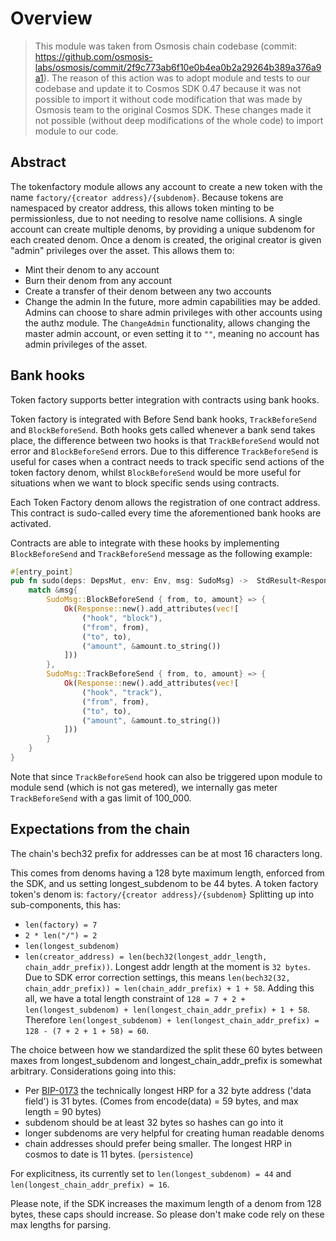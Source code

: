 # Overview

> This module was taken from Osmosis chain codebase (commit: https://github.com/osmosis-labs/osmosis/commit/2f9c773ab6f10e0b4ea0b2a29264b389a376a9a1). The reason of this action was to adopt module and tests to our codebase and update it to Cosmos SDK 0.47 because it was not possible to import it without code modification
> that was made by Osmosis team to the original Cosmos SDK. These changes made it not possible (without deep modifications of the whole code) to import module to our code.

## Abstract

The tokenfactory module allows any account to create a new token with
the name `factory/{creator address}/{subdenom}`. Because tokens are
namespaced by creator address, this allows token minting to be
permissionless, due to not needing to resolve name collisions. A single
account can create multiple denoms, by providing a unique subdenom for each
created denom. Once a denom is created, the original creator is given
"admin" privileges over the asset. This allows them to:

- Mint their denom to any account
- Burn their denom from any account
- Create a transfer of their denom between any two accounts
- Change the admin In the future, more admin capabilities may be
    added. Admins can choose to share admin privileges with other
    accounts using the authz module. The `ChangeAdmin` functionality,
    allows changing the master admin account, or even setting it to
    `""`, meaning no account has admin privileges of the asset.

## Bank hooks
Token factory supports better integration with contracts using bank hooks.

Token factory is integrated with Before Send bank hooks, `TrackBeforeSend` and `BlockBeforeSend`. Both hooks gets called whenever a bank send takes place, the difference between two hooks is that `TrackBeforeSend` would not error and `BlockBeforeSend` errors. Due to this difference `TrackBeforeSend` is useful for cases when a contract needs to track specific send actions of the token factory denom, whilst `BlockBeforeSend` would be more useful for situations when we want to block specific sends using contracts.

Each Token Factory denom allows the registration of one contract address. This contract is sudo-called every time the aforementioned bank hooks are activated.

Contracts are able to integrate with these hooks by implementing `BlockBeforeSend` and `TrackBeforeSend` message as the following example:

```rust
#[entry_point]
pub fn sudo(deps: DepsMut, env: Env, msg: SudoMsg) ->  StdResult<Response> {
    match &msg{
        SudoMsg::BlockBeforeSend { from, to, amount} => {
            Ok(Response::new().add_attributes(vec![
                ("hook", "block"),
                ("from", from),
                ("to", to),
                ("amount", &amount.to_string())
            ]))
        },
        SudoMsg::TrackBeforeSend { from, to, amount} => {
            Ok(Response::new().add_attributes(vec![
                ("hook", "track"),
                ("from", from),
                ("to", to),
                ("amount", &amount.to_string())
            ]))
        }
    }
}
```


Note that since `TrackBeforeSend` hook can also be triggered upon module to module send (which is not gas metered), we internally gas meter `TrackBeforeSend` with a gas limit of 100_000.

## Expectations from the chain

The chain's bech32 prefix for addresses can be at most 16 characters long.

This comes from denoms having a 128 byte maximum length, enforced from the SDK, and us setting longest_subdenom to be 44 bytes.
A token factory token's denom is:
`factory/{creator address}/{subdenom}`
Splitting up into sub-components, this has:
* `len(factory) = 7`
* `2 * len("/") = 2`
* `len(longest_subdenom)`
* `len(creator_address) = len(bech32(longest_addr_length, chain_addr_prefix))`.
Longest addr length at the moment is `32 bytes`.
Due to SDK error correction settings, this means `len(bech32(32, chain_addr_prefix)) = len(chain_addr_prefix) + 1 + 58`.
Adding this all, we have a total length constraint of `128 = 7 + 2 + len(longest_subdenom) + len(longest_chain_addr_prefix) + 1 + 58`.
Therefore `len(longest_subdenom) + len(longest_chain_addr_prefix) = 128 - (7 + 2 + 1 + 58) = 60`.

The choice between how we standardized the split these 60 bytes between maxes from longest_subdenom and longest_chain_addr_prefix is somewhat arbitrary. Considerations going into this:
* Per [BIP-0173](https://github.com/bitcoin/bips/blob/master/bip-0173.mediawiki#bech32) the technically longest HRP for a 32 byte address ('data field') is 31 bytes. (Comes from encode(data) = 59 bytes, and max length = 90 bytes)
* subdenom should be at least 32 bytes so hashes can go into it
* longer subdenoms are very helpful for creating human readable denoms
* chain addresses should prefer being smaller. The longest HRP in cosmos to date is 11 bytes. (`persistence`)

For explicitness, its currently set to `len(longest_subdenom) = 44` and `len(longest_chain_addr_prefix) = 16`.

Please note, if the SDK increases the maximum length of a denom from 128 bytes, these caps should increase.
So please don't make code rely on these max lengths for parsing.